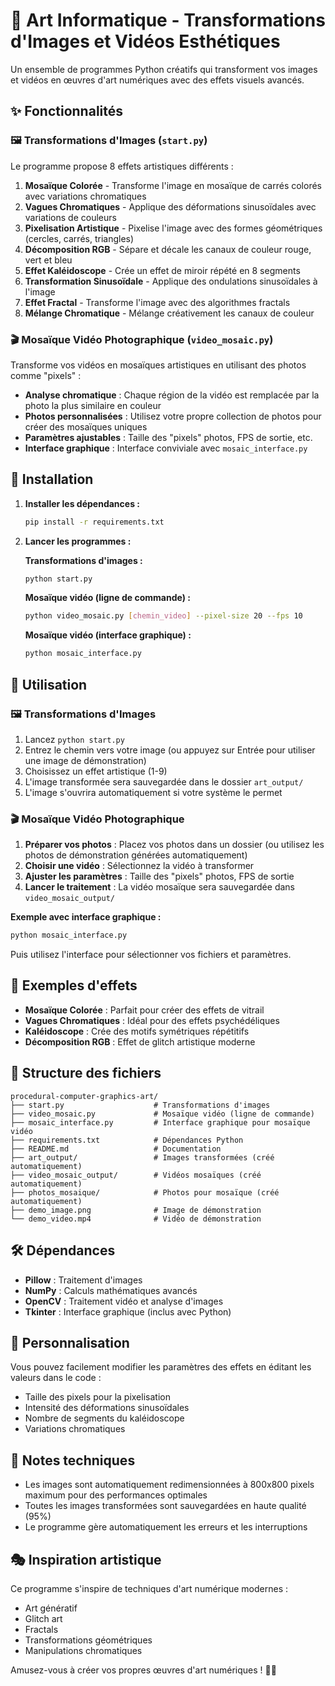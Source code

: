 # 🎨 Art Informatique - Transformations d'Images et Vidéos Esthétiques

Un ensemble de programmes Python créatifs qui transforment vos images et vidéos en œuvres d'art numériques avec des effets visuels avancés.

## ✨ Fonctionnalités

### 🖼️ Transformations d'Images (`start.py`)
Le programme propose 8 effets artistiques différents :

1. **Mosaïque Colorée** - Transforme l'image en mosaïque de carrés colorés avec variations chromatiques
2. **Vagues Chromatiques** - Applique des déformations sinusoïdales avec variations de couleurs
3. **Pixelisation Artistique** - Pixelise l'image avec des formes géométriques (cercles, carrés, triangles)
4. **Décomposition RGB** - Sépare et décale les canaux de couleur rouge, vert et bleu
5. **Effet Kaléidoscope** - Crée un effet de miroir répété en 8 segments
6. **Transformation Sinusoïdale** - Applique des ondulations sinusoïdales à l'image
7. **Effet Fractal** - Transforme l'image avec des algorithmes fractals
8. **Mélange Chromatique** - Mélange créativement les canaux de couleur

### 🎬 Mosaïque Vidéo Photographique (`video_mosaic.py`)
Transforme vos vidéos en mosaïques artistiques en utilisant des photos comme "pixels" :

- **Analyse chromatique** : Chaque région de la vidéo est remplacée par la photo la plus similaire en couleur
- **Photos personnalisées** : Utilisez votre propre collection de photos pour créer des mosaïques uniques
- **Paramètres ajustables** : Taille des "pixels" photos, FPS de sortie, etc.
- **Interface graphique** : Interface conviviale avec `mosaic_interface.py`

## 🚀 Installation

1. **Installer les dépendances :**
   ```bash
   pip install -r requirements.txt
   ```

2. **Lancer les programmes :**

   **Transformations d'images :**
   ```bash
   python start.py
   ```

   **Mosaïque vidéo (ligne de commande) :**
   ```bash
   python video_mosaic.py [chemin_video] --pixel-size 20 --fps 10
   ```

   **Mosaïque vidéo (interface graphique) :**
   ```bash
   python mosaic_interface.py
   ```

## 📖 Utilisation

### 🖼️ Transformations d'Images
1. Lancez `python start.py`
2. Entrez le chemin vers votre image (ou appuyez sur Entrée pour utiliser une image de démonstration)
3. Choisissez un effet artistique (1-9)
4. L'image transformée sera sauvegardée dans le dossier `art_output/`
5. L'image s'ouvrira automatiquement si votre système le permet

### 🎬 Mosaïque Vidéo Photographique
1. **Préparer vos photos** : Placez vos photos dans un dossier (ou utilisez les photos de démonstration générées automatiquement)
2. **Choisir une vidéo** : Sélectionnez la vidéo à transformer
3. **Ajuster les paramètres** : Taille des "pixels" photos, FPS de sortie
4. **Lancer le traitement** : La vidéo mosaïque sera sauvegardée dans `video_mosaic_output/`

**Exemple avec interface graphique :**
```bash
python mosaic_interface.py
```
Puis utilisez l'interface pour sélectionner vos fichiers et paramètres.

## 🎯 Exemples d'effets

- **Mosaïque Colorée** : Parfait pour créer des effets de vitrail
- **Vagues Chromatiques** : Idéal pour des effets psychédéliques
- **Kaléidoscope** : Crée des motifs symétriques répétitifs
- **Décomposition RGB** : Effet de glitch artistique moderne

## 📁 Structure des fichiers

```
procedural-computer-graphics-art/
├── start.py                    # Transformations d'images
├── video_mosaic.py             # Mosaïque vidéo (ligne de commande)
├── mosaic_interface.py         # Interface graphique pour mosaïque vidéo
├── requirements.txt            # Dépendances Python
├── README.md                   # Documentation
├── art_output/                 # Images transformées (créé automatiquement)
├── video_mosaic_output/        # Vidéos mosaïques (créé automatiquement)
├── photos_mosaique/            # Photos pour mosaïque (créé automatiquement)
├── demo_image.png              # Image de démonstration
└── demo_video.mp4              # Vidéo de démonstration
```

## 🛠️ Dépendances

- **Pillow** : Traitement d'images
- **NumPy** : Calculs mathématiques avancés
- **OpenCV** : Traitement vidéo et analyse d'images
- **Tkinter** : Interface graphique (inclus avec Python)

## 🎨 Personnalisation

Vous pouvez facilement modifier les paramètres des effets en éditant les valeurs dans le code :
- Taille des pixels pour la pixelisation
- Intensité des déformations sinusoïdales
- Nombre de segments du kaléidoscope
- Variations chromatiques

## 📝 Notes techniques

- Les images sont automatiquement redimensionnées à 800x800 pixels maximum pour des performances optimales
- Toutes les images transformées sont sauvegardées en haute qualité (95%)
- Le programme gère automatiquement les erreurs et les interruptions

## 🎭 Inspiration artistique

Ce programme s'inspire de techniques d'art numérique modernes :
- Art génératif
- Glitch art
- Fractals
- Transformations géométriques
- Manipulations chromatiques

Amusez-vous à créer vos propres œuvres d'art numériques ! 🎨✨
